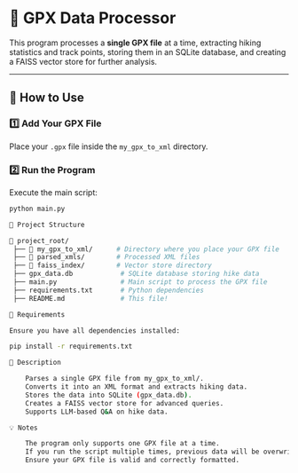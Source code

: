 # 📌 GPX Data Processor

This program processes a **single GPX file** at a time, extracting hiking statistics and track points, storing them in an SQLite database, and creating a FAISS vector store for further analysis.  

---

## 🚀 How to Use  

### 1️⃣ Add Your GPX File  
Place your `.gpx` file inside the `my_gpx_to_xml` directory.  

### 2️⃣ Run the Program  
Execute the main script:  
```bash
python main.py

📂 Project Structure

📁 project_root/
 ├── 📁 my_gpx_to_xml/      # Directory where you place your GPX file
 ├── 📁 parsed_xmls/        # Processed XML files
 ├── 📁 faiss_index/        # Vector store directory
 ├── gpx_data.db            # SQLite database storing hike data
 ├── main.py                # Main script to process the GPX file
 ├── requirements.txt       # Python dependencies
 ├── README.md              # This file!

🔧 Requirements

Ensure you have all dependencies installed:

pip install -r requirements.txt

📜 Description

    Parses a single GPX file from my_gpx_to_xml/.
    Converts it into an XML format and extracts hiking data.
    Stores the data into SQLite (gpx_data.db).
    Creates a FAISS vector store for advanced queries.
    Supports LLM-based Q&A on hike data.

💡 Notes

    The program only supports one GPX file at a time.
    If you run the script multiple times, previous data will be overwritten.
    Ensure your GPX file is valid and correctly formatted.
